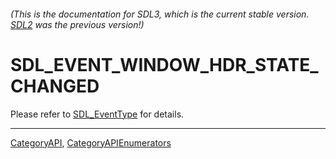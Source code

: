 ###### (This is the documentation for SDL3, which is the current stable version. [SDL2](https://wiki.libsdl.org/SDL2/) was the previous version!)
# SDL_EVENT_WINDOW_HDR_STATE_CHANGED

Please refer to [SDL_EventType](SDL_EventType) for details.

----
[CategoryAPI](CategoryAPI), [CategoryAPIEnumerators](CategoryAPIEnumerators)

